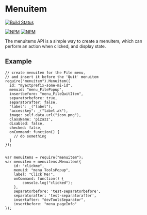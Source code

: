 # Menuitem

[![Build Status](https://travis-ci.org/OverByThere/menuitem.png)](https://travis-ci.org/OverByThere/menuitem)

[![NPM](https://nodei.co/npm/menuitem.png?stars&downloads)](https://nodei.co/npm/menuitem/)
[![NPM](https://nodei.co/npm-dl/menuitem.png)](https://nodei.co/npm/menuitem)

The menuitems API is a simple way to create a menuitem,
which can perform an action when clicked, and display state.

## Example

    // create menuitem for the File menu,
    // and insert it before the 'Quit' menuitem
    require("menuitem").Menuitem({
      id: "myextprefix-some-mi-id",
      menuid: "menu_FilePopup",
      insertbefore: "menu_FileQuitItem",
      separatorbefore: true,
      separatorafter: false,
      "label": _("label"),
      "accesskey": _("label.ak"),
      image: self.data.url("icon.png"),
      className: 'pizazz',
      disabled: false,
      checked: false,
      onCommand: function() {
        // do something
      }
    });


    var menuitems = require("menuitem");
    var menuitem = menuitems.Menuitem({
    	id: "clickme",
    	menuid: "menu_ToolsPopup",
    	label: "Click Me!",
    	onCommand: function() {
    		console.log("clicked");
    	},
    	separatorbefore: 'test-separatorbefore',
    	separatorafter: 'test-separatorafter',
    	insertafter: "devToolsSeparator",
    	insertbefore: "menu_pageInfo"
    });
